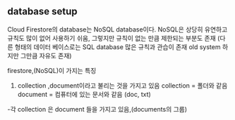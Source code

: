 ## database setup 

Cloud Firestore의 database는 NoSQL database이다.
NoSQL은 상당히 유연하고 규칙도 많이 없어 사용하기 쉬움, 그렇지만 규칙이 없는 만큼 제한되는 부분도 존재 
(다른 형태의 데이터 베이스로는 SQL database
많은 규칙과 관습이 존재 old system 하지만 그만큼 자유도 존재)

firestore,(NoSQL)이 가지는 특징 
1. collection ,document이라고 불리는 것을 가지고 있음
collection = 폴더와 같음 
document = 컴퓨터에 있는 문서와 같음 (doc, txt)

-각 collection 은 document 들을 가지고 있음,(documents의 그룹) 


